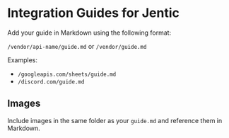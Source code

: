 # Integration Guides for Jentic

Add your guide in Markdown using the following format:

`/vendor/api-name/guide.md`
or
`/vendor/guide.md`

Examples:

- `/googleapis.com/sheets/guide.md`
- `/discord.com/guide.md`

## Images

Include images in the same folder as your `guide.md` and reference them in Markdown. 
